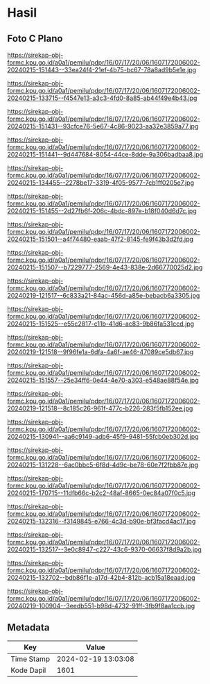 # Hasil

## Foto C Plano

https://sirekap-obj-formc.kpu.go.id/a0a1/pemilu/pdpr/16/07/17/20/06/1607172006002-20240215-151443--33ea24f4-21ef-4b75-bc67-78a8ad9b5e1e.jpg

https://sirekap-obj-formc.kpu.go.id/a0a1/pemilu/pdpr/16/07/17/20/06/1607172006002-20240215-133715--f4547e13-a3c3-4fd0-8a85-ab44f49e4b43.jpg

https://sirekap-obj-formc.kpu.go.id/a0a1/pemilu/pdpr/16/07/17/20/06/1607172006002-20240215-151431--93cfce76-5e67-4c86-9023-aa32e3859a77.jpg

https://sirekap-obj-formc.kpu.go.id/a0a1/pemilu/pdpr/16/07/17/20/06/1607172006002-20240215-151441--9d447684-8054-44ce-8dde-9a306badbaa8.jpg

https://sirekap-obj-formc.kpu.go.id/a0a1/pemilu/pdpr/16/07/17/20/06/1607172006002-20240215-134455--2278be17-3319-4f05-9577-7cb1ff0205e7.jpg

https://sirekap-obj-formc.kpu.go.id/a0a1/pemilu/pdpr/16/07/17/20/06/1607172006002-20240215-151455--2d27fb6f-206c-4bdc-897e-b18f040d6d7c.jpg

https://sirekap-obj-formc.kpu.go.id/a0a1/pemilu/pdpr/16/07/17/20/06/1607172006002-20240215-151501--a4f74480-eaab-47f2-8145-fe9f43b3d2fd.jpg

https://sirekap-obj-formc.kpu.go.id/a0a1/pemilu/pdpr/16/07/17/20/06/1607172006002-20240215-151507--b7229777-2569-4e43-838e-2d66770025d2.jpg

https://sirekap-obj-formc.kpu.go.id/a0a1/pemilu/pdpr/16/07/17/20/06/1607172006002-20240219-121517--6c833a21-84ac-456d-a85e-bebacb6a3305.jpg

https://sirekap-obj-formc.kpu.go.id/a0a1/pemilu/pdpr/16/07/17/20/06/1607172006002-20240215-151525--e55c2817-c11b-41d6-ac83-9b86fa531ccd.jpg

https://sirekap-obj-formc.kpu.go.id/a0a1/pemilu/pdpr/16/07/17/20/06/1607172006002-20240219-121518--9f96fe1a-6dfa-4a6f-ae46-47089ce5db67.jpg

https://sirekap-obj-formc.kpu.go.id/a0a1/pemilu/pdpr/16/07/17/20/06/1607172006002-20240215-151557--25e34ff6-0e44-4e70-a303-e548ae88f54e.jpg

https://sirekap-obj-formc.kpu.go.id/a0a1/pemilu/pdpr/16/07/17/20/06/1607172006002-20240219-121518--8c185c26-961f-477c-b226-283f5fb152ee.jpg

https://sirekap-obj-formc.kpu.go.id/a0a1/pemilu/pdpr/16/07/17/20/06/1607172006002-20240215-130941--aa6c9149-adb6-45f9-9481-55fcb0eb302d.jpg

https://sirekap-obj-formc.kpu.go.id/a0a1/pemilu/pdpr/16/07/17/20/06/1607172006002-20240215-131228--6ac0bbc5-6f8d-4d9c-be78-60e7f2fbb87e.jpg

https://sirekap-obj-formc.kpu.go.id/a0a1/pemilu/pdpr/16/07/17/20/06/1607172006002-20240215-170715--11dfb66c-b2c2-48af-8665-0ec84a07f0c5.jpg

https://sirekap-obj-formc.kpu.go.id/a0a1/pemilu/pdpr/16/07/17/20/06/1607172006002-20240215-132316--f3149845-e766-4c3d-b90e-bf3facd4ac17.jpg

https://sirekap-obj-formc.kpu.go.id/a0a1/pemilu/pdpr/16/07/17/20/06/1607172006002-20240215-132517--3e0c8947-c227-43c6-9370-06637f8d9a2b.jpg

https://sirekap-obj-formc.kpu.go.id/a0a1/pemilu/pdpr/16/07/17/20/06/1607172006002-20240215-132702--bdb86f1e-a17d-42b4-812b-acb15a18eaad.jpg

https://sirekap-obj-formc.kpu.go.id/a0a1/pemilu/pdpr/16/07/17/20/06/1607172006002-20240219-100904--3eedb551-b98d-4732-91ff-3fb9f8aa1ccb.jpg


## Metadata

| Key        | Value               |
| ---------- | ------------------- |
| Time Stamp | 2024-02-19 13:03:08 |
| Kode Dapil | 1601                |



